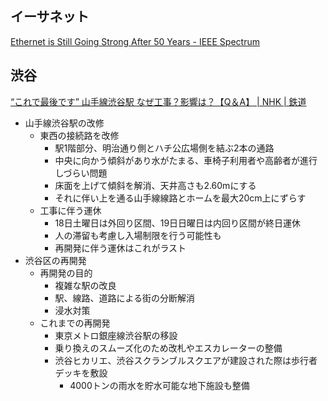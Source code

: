 ## イーサネット

[Ethernet is Still Going Strong After 50 Years - IEEE Spectrum](https://spectrum.ieee.org/ethernet-ieee-milestone)

## 渋谷

[“これで最後です” 山手線渋谷駅 なぜ工事？影響は？【Q＆A】 | NHK | 鉄道](https://www3.nhk.or.jp/news/html/20231117/k10014261261000.html)

- 山手線渋谷駅の改修
  - 東西の接続路を改修
    - 駅1階部分、明治通り側とハチ公広場側を結ぶ2本の通路
    - 中央に向かう傾斜があり水がたまる、車椅子利用者や高齢者が進行しづらい問題
    - 床面を上げて傾斜を解消、天井高さも2.60mにする
    - それに伴い上を通る山手線線路とホームを最大20cm上にずらす
  - 工事に伴う運休
    - 18日土曜日は外回り区間、19日日曜日は内回り区間が終日運休
    - 人の滞留も考慮し入場制限を行う可能性も
    - 再開発に伴う運休はこれがラスト
- 渋谷区の再開発
  - 再開発の目的
    - 複雑な駅の改良
    - 駅、線路、道路による街の分断解消
    - 浸水対策
  - これまでの再開発
    - 東京メトロ銀座線渋谷駅の移設
    - 乗り換えのスムーズ化のため改札やエスカレーターの整備
    - 渋谷ヒカリエ、渋谷スクランブルスクエアが建設された際は歩行者デッキを敷設
      - 4000トンの雨水を貯水可能な地下施設も整備
